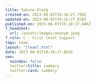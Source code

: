 ```yaml
---
title: Sabine Klang
created-on: 2023-08-01T19:16:27.798Z
updated-on: 2023-08-01T19:16:27.830Z
published-on: 2023-08-01T19:16:27.846Z
f_headshot:
  url: /assets/images/anonym.jpeg
f_role: C - First level Support
tags: team
layout: "[team].html"
date: 2023-08-01T19:16:27.864Z
seo:
  noindex: false
  twitter:title: summary
  twitter:card: summary
---
```

